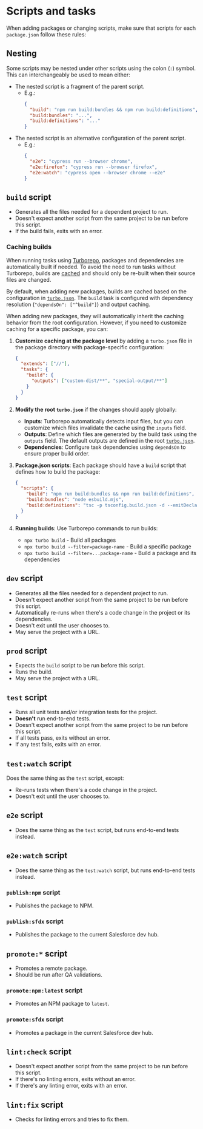 # Scripts and tasks

When adding packages or changing scripts, make sure that scripts for each `package.json` follow these rules:

## Nesting

Some scripts may be nested under other scripts using the colon (`:`) symbol. This can interchangeably be used to mean either:

- The nested script is a fragment of the parent script.
  - E.g.:
    ```json
    {
      "build": "npm run build:bundles && npm run build:definitions",
      "build:bundles": "...",
      "build:definitions": "..."
    }
    ```
- The nested script is an alternative configuration of the parent script.
  - E.g.:
    ```json
    {
      "e2e": "cypress run --browser chrome",
      "e2e:firefox": "cypress run --browser firefox",
      "e2e:watch": "cypress open --browser chrome --e2e"
    }
    ```

## `build` script

- Generates all the files needed for a dependent project to run.
- Doesn't expect another script from the same project to be run before this script.
- If the build fails, exits with an error.

### Caching builds

When running tasks using [Turborepo](https://turbo.build/), packages and dependencies are automatically built if needed. To avoid the need to run tasks without Turborepo, builds are [cached](https://turbo.build/repo/docs/core-concepts/caching) and should only be re-built when their source files are changed.

By default, when adding new packages, builds are cached based on the configuration in [`turbo.json`](/turbo.json). The `build` task is configured with dependency resolution (`"dependsOn": ["^build"]`) and output caching.

When adding new packages, they will automatically inherit the caching behavior from the root configuration. However, if you need to customize caching for a specific package, you can:

1. **Customize caching at the package level** by adding a `turbo.json` file in the package directory with package-specific configuration:

   ```json
   {
     "extends": ["//"],
     "tasks": {
       "build": {
         "outputs": ["custom-dist/**", "special-output/**"]
       }
     }
   }
   ```

2. **Modify the root `turbo.json`** if the changes should apply globally:

   - **Inputs**: Turborepo automatically detects input files, but you can customize which files invalidate the cache using the `inputs` field.
   - **Outputs**: Define which files are generated by the build task using the `outputs` field. The default outputs are defined in the root [`turbo.json`](/turbo.json).
   - **Dependencies**: Configure task dependencies using `dependsOn` to ensure proper build order.

3. **Package.json scripts**: Each package should have a `build` script that defines how to build the package:

   ```json
   {
     "scripts": {
       "build": "npm run build:bundles && npm run build:definitions",
       "build:bundles": "node esbuild.mjs",
       "build:definitions": "tsc -p tsconfig.build.json -d --emitDeclarationOnly --declarationDir dist/definitions"
     }
   }
   ```

4. **Running builds**: Use Turborepo commands to run builds:
   - `npx turbo build` - Build all packages
   - `npx turbo build --filter=package-name` - Build a specific package
   - `npx turbo build --filter=...package-name` - Build a package and its dependencies

## `dev` script

- Generates all the files needed for a dependent project to run.
- Doesn't expect another script from the same project to be run before this script.
- Automatically re-runs when there's a code change in the project or its dependencies.
- Doesn't exit until the user chooses to.
- May serve the project with a URL.

## `prod` script

- Expects the `build` script to be run before this script.
- Runs the build.
- May serve the project with a URL.

## `test` script

- Runs all unit tests and/or integration tests for the project.
- **Doesn't** run end-to-end tests.
- Doesn't expect another script from the same project to be run before this script.
- If all tests pass, exits without an error.
- If any test fails, exits with an error.

## `test:watch` script

Does the same thing as the `test` script, except:

- Re-runs tests when there's a code change in the project.
- Doesn't exit until the user chooses to.

## `e2e` script

- Does the same thing as the `test` script, but runs end-to-end tests instead.

## `e2e:watch` script

- Does the same thing as the `test:watch` script, but runs end-to-end tests instead.

### `publish:npm` script

- Publishes the package to NPM.

### `publish:sfdx` script

- Publishes the package to the current Salesforce dev hub.

## `promote:*` script

- Promotes a remote package.
- Should be run after QA validations.

### `promote:npm:latest` script

- Promotes an NPM package to `latest`.

### `promote:sfdx` script

- Promotes a package in the current Salesforce dev hub.

## `lint:check` script

- Doesn't expect another script from the same project to be run before this script.
- If there's no linting errors, exits without an error.
- If there's any linting error, exits with an error.

## `lint:fix` script

- Checks for linting errors and tries to fix them.
